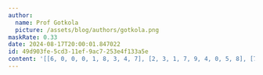 ```yaml
---
author:
  name: Prof Gotkola
  picture: /assets/blog/authors/gotkola.png
maskRate: 0.33
date: 2024-08-17T20:00:01.847022
id: 49d903fe-5cd3-11ef-9ac7-253e4f133a5e
content: '[[6, 0, 0, 0, 1, 8, 3, 4, 7], [2, 3, 1, 7, 9, 4, 0, 5, 8], [7, 8, 4, 3, 5, 6, 1, 9, 0], [0, 1, 0, 4, 8, 0, 7, 0, 5], [0, 0, 0, 0, 6, 0, 0, 8, 0], [5, 0, 8, 9, 7, 3, 2, 1, 0], [4, 0, 0, 6, 0, 5, 8, 7, 1], [8, 0, 5, 1, 2, 9, 4, 0, 3], [1, 6, 3, 0, 0, 0, 5, 2, 9]]'
---
```


